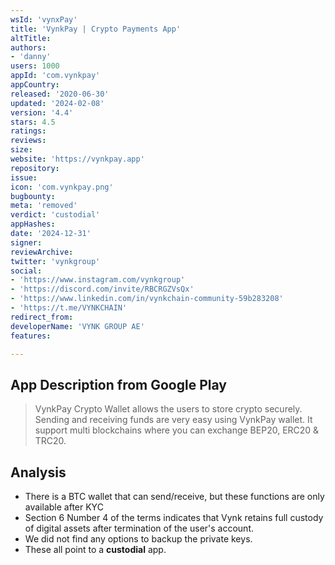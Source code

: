 ```yaml
---
wsId: 'vynxPay'
title: 'VynkPay | Crypto Payments App'
altTitle: 
authors:
- 'danny'
users: 1000
appId: 'com.vynkpay'
appCountry: 
released: '2020-06-30'
updated: '2024-02-08'
version: '4.4'
stars: 4.5
ratings: 
reviews: 
size: 
website: 'https://vynkpay.app'
repository: 
issue: 
icon: 'com.vynkpay.png'
bugbounty: 
meta: 'removed'
verdict: 'custodial'
appHashes: 
date: '2024-12-31'
signer: 
reviewArchive: 
twitter: 'vynkgroup'
social:
- 'https://www.instagram.com/vynkgroup'
- 'https://discord.com/invite/RBCRGZVsQx'
- 'https://www.linkedin.com/in/vynkchain-community-59b283208'
- 'https://t.me/VYNKCHAIN'
redirect_from: 
developerName: 'VYNK GROUP AE'
features: 

---
```


## App Description from Google Play

> VynkPay Crypto Wallet allows the users to store crypto securely. Sending and receiving funds are very easy using VynkPay wallet. It support multi blockchains where you can exchange BEP20, ERC20 & TRC20. 

## Analysis 

- There is a BTC wallet that can send/receive, but these functions are only available after KYC
- Section 6 Number 4 of the terms indicates that Vynk retains full custody of digital assets after termination of the user's account.
- We did not find any options to backup the private keys. 
- These all point to a **custodial** app.
